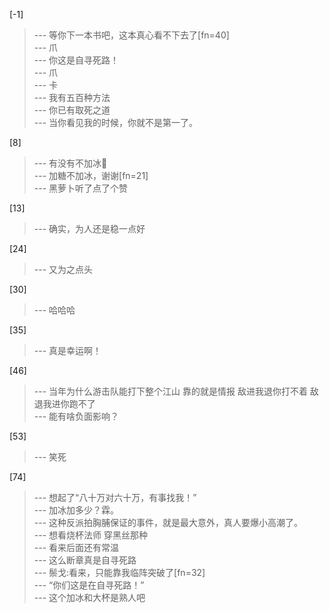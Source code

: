 
[-1] 
>--- 等你下一本书吧，这本真心看不下去了[fn=40]<br>
>--- 爪<br>
>--- 你这是自寻死路！<br>
>--- 爪<br>
>--- 卡<br>
>--- 我有五百种方法<br>
>--- 你已有取死之道<br>
>--- 当你看见我的时候，你就不是第一了。<br>

[8] 
>--- 有没有不加冰🤤<br>
>--- 加糖不加冰，谢谢[fn=21]<br>
>--- 黑萝卜听了点了个赞<br>

[13] 
>--- 确实，为人还是稳一点好<br>

[24] 
>--- 又为之点头<br>

[30] 
>--- 哈哈哈<br>

[35] 
>--- 真是幸运啊！<br>

[46] 
>--- 当年为什么游击队能打下整个江山 靠的就是情报 敌进我退你打不着 敌退我进你跑不了<br>
>--- 能有啥负面影响？<br>

[53] 
>--- 笑死<br>

[74] 
>--- 想起了“八十万对六十万，有事找我！”<br>
>--- 加冰加多少？霖。<br>
>--- 这种反派拍胸脯保证的事件，就是最大意外，真人要爆小高潮了。<br>
>--- 想看烧杯法师 穿黑丝那种<br>
>--- 看来后面还有常温<br>
>--- 这么断章真是自寻死路<br>
>--- 鬃戈:看来，只能靠我临阵突破了[fn=32]<br>
>--- “你们这是在自寻死路！”<br>
>--- 这个加冰和大杯是熟人吧<br>
